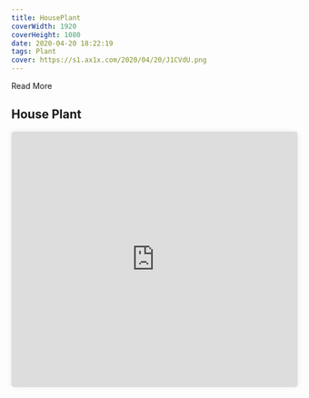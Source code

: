 ```yaml
---
title: HousePlant
coverWidth: 1920
coverHeight: 1080
date: 2020-04-20 18:22:19
tags: Plant
cover: https://s1.ax1x.com/2020/04/20/J1CVdU.png
---
```


Read More
<!-- more -->

## House Plant

<iframe style="width:100%;height:450px;box-shadow:0px 0px 10px #eee;border-radius:5px" src="https://www.ddd.online/jq/webEdit/project/embedProject/E4e2Lbgy-RzqhHqCn-M7DQbpCh-v7f61Cde" frameborder="0" allowvr allowfullscreen mozallowfullscreen="true" webkitallowfullscreen="true" onmousewheel="">
</iframe>